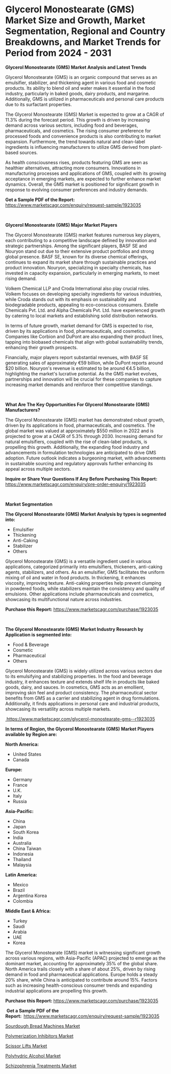 <p><h1>Glycerol Monostearate (GMS) Market Size and Growth, Market Segmentation, Regional and Country Breakdowns, and Market Trends for Period from 2024 -  2031</h1></p><p><strong>Glycerol Monostearate (GMS) Market Analysis and Latest Trends</strong></p>
<p><p>Glycerol Monostearate (GMS) is an organic compound that serves as an emulsifier, stabilizer, and thickening agent in various food and cosmetic products. Its ability to blend oil and water makes it essential in the food industry, particularly in baked goods, dairy products, and margarine. Additionally, GMS is utilized in pharmaceuticals and personal care products due to its surfactant properties.</p><p>The Glycerol Monostearate (GMS) Market is expected to grow at a CAGR of 11.3% during the forecast period. This growth is driven by increasing demand across various sectors, including food and beverages, pharmaceuticals, and cosmetics. The rising consumer preference for processed foods and convenience products is also contributing to market expansion. Furthermore, the trend towards natural and clean-label ingredients is influencing manufacturers to utilize GMS derived from plant-based sources.</p><p>As health consciousness rises, products featuring GMS are seen as healthier alternatives, attracting more consumers. Innovations in manufacturing processes and applications of GMS, coupled with its growing acceptance in emerging markets, are expected to further enhance market dynamics. Overall, the GMS market is positioned for significant growth in response to evolving consumer preferences and industry demands.</p></p>
<p><strong>Get a Sample PDF of the Report:&nbsp;</strong> <a href="https://www.marketscagr.com/enquiry/request-sample/1923035?utm_campaign=1284&utm_medium=2&utm_source=Github&utm_content=ia&utm_term=24102024&utm_id=glycerol-monostearate-gms">https://www.marketscagr.com/enquiry/request-sample/1923035</a></p>
<p>&nbsp;</p>
<p><strong>Glycerol Monostearate (GMS) Major Market Players</strong></p>
<p><p>The Glycerol Monostearate (GMS) market features numerous key players, each contributing to a competitive landscape defined by innovation and strategic partnerships. Among the significant players, BASF SE and Nouryon stand out due to their extensive product portfolios and strong global presence. BASF SE, known for its diverse chemical offerings, continues to expand its market share through sustainable practices and product innovation. Nouryon, specializing in specialty chemicals, has invested in capacity expansion, particularly in emerging markets, to meet rising demand.</p><p>Volkem Chemical LLP and Croda International also play crucial roles. Volkem focuses on developing specialty ingredients for various industries, while Croda stands out with its emphasis on sustainability and biodegradable products, appealing to eco-conscious consumers. Estelle Chemicals Pvt. Ltd. and Alpha Chemicals Pvt. Ltd. have experienced growth by catering to local markets and establishing solid distribution networks.</p><p>In terms of future growth, market demand for GMS is expected to rise, driven by its applications in food, pharmaceuticals, and cosmetics. Companies like Corbion and DuPont are also expanding their product lines, tapping into biobased chemicals that align with global sustainability trends, enhancing their growth prospects.</p><p>Financially, major players report substantial revenues, with BASF SE generating sales of approximately €59 billion, while DuPont reports around $20 billion. Nouryon's revenue is estimated to be around €4.5 billion, highlighting the market's lucrative potential. As the GMS market evolves, partnerships and innovation will be crucial for these companies to capture increasing market demands and reinforce their competitive standings.</p></p>
<p>&nbsp;</p>
<p><strong>What Are The Key Opportunities For Glycerol Monostearate (GMS) Manufacturers?</strong></p>
<p><p>The Glycerol Monostearate (GMS) market has demonstrated robust growth, driven by its applications in food, pharmaceuticals, and cosmetics. The global market was valued at approximately $550 million in 2022 and is projected to grow at a CAGR of 5.3% through 2030. Increasing demand for natural emulsifiers, coupled with the rise of clean-label products, is propelling this growth. Additionally, the expanding food industry and advancements in formulation technologies are anticipated to drive GMS adoption. Future outlook indicates a burgeoning market, with advancements in sustainable sourcing and regulatory approvals further enhancing its appeal across multiple sectors.</p></p>
<p><strong>Inquire or Share Your Questions If Any Before Purchasing This Report:</strong> <a href="https://www.marketscagr.com/enquiry/pre-order-enquiry/1923035?utm_campaign=1284&utm_medium=2&utm_source=Github&utm_content=ia&utm_term=24102024&utm_id=glycerol-monostearate-gms">https://www.marketscagr.com/enquiry/pre-order-enquiry/1923035</a></p>
<p>&nbsp;</p>
<p><strong>Market Segmentation</strong></p>
<p><strong>The Glycerol Monostearate (GMS) Market Analysis by types is segmented into:</strong></p>
<p><ul><li>Emulsifier</li><li>Thickening</li><li>Anti-Caking</li><li>Stabilizer</li><li>Others</li></ul></p>
<p><p>Glycerol Monostearate (GMS) is a versatile ingredient used in various applications, categorized primarily into emulsifiers, thickeners, anti-caking agents, stabilizers, and others. As an emulsifier, GMS facilitates the uniform mixing of oil and water in food products. In thickening, it enhances viscosity, improving texture. Anti-caking properties help prevent clumping in powdered foods, while stabilizers maintain the consistency and quality of emulsions. Other applications include pharmaceuticals and cosmetics, showcasing its multifunctional nature across industries.</p></p>
<p><strong>Purchase this Report:&nbsp;</strong><a href="https://www.marketscagr.com/purchase/1923035?utm_campaign=1284&utm_medium=2&utm_source=Github&utm_content=ia&utm_term=24102024&utm_id=glycerol-monostearate-gms">https://www.marketscagr.com/purchase/1923035</a></p>
<p>&nbsp;</p>
<p><strong>The Glycerol Monostearate (GMS) Market Industry Research by Application is segmented into:</strong></p>
<p><ul><li>Food & Beverage</li><li>Cosmetic</li><li>Pharmaceutical</li><li>Others</li></ul></p>
<p><p>Glycerol Monostearate (GMS) is widely utilized across various sectors due to its emulsifying and stabilizing properties. In the food and beverage industry, it enhances texture and extends shelf life in products like baked goods, dairy, and sauces. In cosmetics, GMS acts as an emollient, improving skin feel and product consistency. The pharmaceutical sector benefits from GMS as a carrier and stabilizing agent in drug formulations. Additionally, it finds applications in personal care and industrial products, showcasing its versatility across multiple markets.</p></p>
<p><a href="https://www.marketscagr.com/glycerol-monostearate-gms--r1923035?utm_campaign=1284&utm_medium=2&utm_source=Github&utm_content=ia&utm_term=24102024&utm_id=glycerol-monostearate-gms">&nbsp;https://www.marketscagr.com/glycerol-monostearate-gms--r1923035</a></p>
<p><strong>In terms of Region, the Glycerol Monostearate (GMS) Market Players available by Region are:</strong></p>
<p>
    <p> <strong> North America: </strong>
        <ul>
            <li>United States</li>
            <li>Canada</li>
        </ul>
        </p> 
    <p> <strong> Europe: </strong>
        <ul>
            <li>Germany</li>
            <li>France</li>
            <li>U.K.</li>
            <li>Italy</li>
            <li>Russia</li>
        </ul>
        </p> 
    <p> <strong> Asia-Pacific: </strong>
        <ul>
            <li>China</li>
            <li>Japan</li>
            <li>South Korea</li>
            <li>India</li>
            <li>Australia</li>
            <li>China Taiwan</li>
            <li>Indonesia</li>
            <li>Thailand</li>
            <li>Malaysia</li>
        </ul>
        </p> 
    <p> <strong> Latin America: </strong>
        <ul>
            <li>Mexico</li>
            <li>Brazil</li>
            <li>Argentina Korea</li>
            <li>Colombia</li>
        </ul>
        </p> 
    <p> <strong> Middle East & Africa: </strong>
        <ul>
            <li>Turkey</li>
            <li>Saudi</li>
            <li>Arabia</li>
            <li>UAE</li>
            <li>Korea</li>
        </ul>
    </p>
    </p>
<p><p>The Glycerol Monostearate (GMS) market is witnessing significant growth across various regions, with Asia-Pacific (APAC) projected to emerge as the dominant market, accounting for approximately 35% of the global share. North America trails closely with a share of about 25%, driven by rising demand in food and pharmaceutical applications. Europe holds a steady 20% share, while China is anticipated to contribute around 15%. Factors such as increasing health-conscious consumer trends and expanding industrial applications are propelling this growth.</p></p>
<p><strong>Purchase this Report: </strong><a href="https://www.marketscagr.com/purchase/1923035?utm_campaign=1284&utm_medium=2&utm_source=Github&utm_content=ia&utm_term=24102024&utm_id=glycerol-monostearate-gms">https://www.marketscagr.com/purchase/1923035</a></p>
<p>&nbsp;<strong>Get a Sample PDF of the Report:&nbsp;&nbsp;</strong><a href="https://www.marketscagr.com/enquiry/request-sample/1923035?utm_campaign=1284&utm_medium=2&utm_source=Github&utm_content=ia&utm_term=24102024&utm_id=glycerol-monostearate-gms">https://www.marketscagr.com/enquiry/request-sample/1923035</a></p>
<p><strong></strong></p>
<p><p><a href="https://issuu.com/reportprime-2/docs/sourdough-bread-machines-market-siz_4f5b908c5143f8?utm_campaign=1284&utm_medium=2&utm_source=Github&utm_content=ia&utm_term=24102024&utm_id=glycerol-monostearate-gms">Sourdough Bread Machines Market</a></p><p><a href="https://www.linkedin.com/pulse/polymerization-inhibitors-market-regional-outlook-competition-a7vte?utm_campaign=1284&utm_medium=2&utm_source=Github&utm_content=ia&utm_term=24102024&utm_id=glycerol-monostearate-gms">Polymerization Inhibitors Market</a></p><p><a href="https://www.linkedin.com/pulse/global-scissor-lifts-nexus-sector-confluences-regional-catalysts-xfrhc?utm_campaign=1284&utm_medium=2&utm_source=Github&utm_content=ia&utm_term=24102024&utm_id=glycerol-monostearate-gms">Scissor Lifts Market</a></p><p><a href="https://www.linkedin.com/pulse/surfing-polyhydric-alcohol-wave-riding-market-currents-7pzee?utm_campaign=1284&utm_medium=2&utm_source=Github&utm_content=ia&utm_term=24102024&utm_id=glycerol-monostearate-gms">Polyhydric Alcohol Market</a></p><p><a href="https://www.linkedin.com/pulse/schizophrenia-treatments-market-global-insights-oaiic?utm_campaign=1284&utm_medium=2&utm_source=Github&utm_content=ia&utm_term=24102024&utm_id=glycerol-monostearate-gms">Schizophrenia Treatments Market</a></p></p>